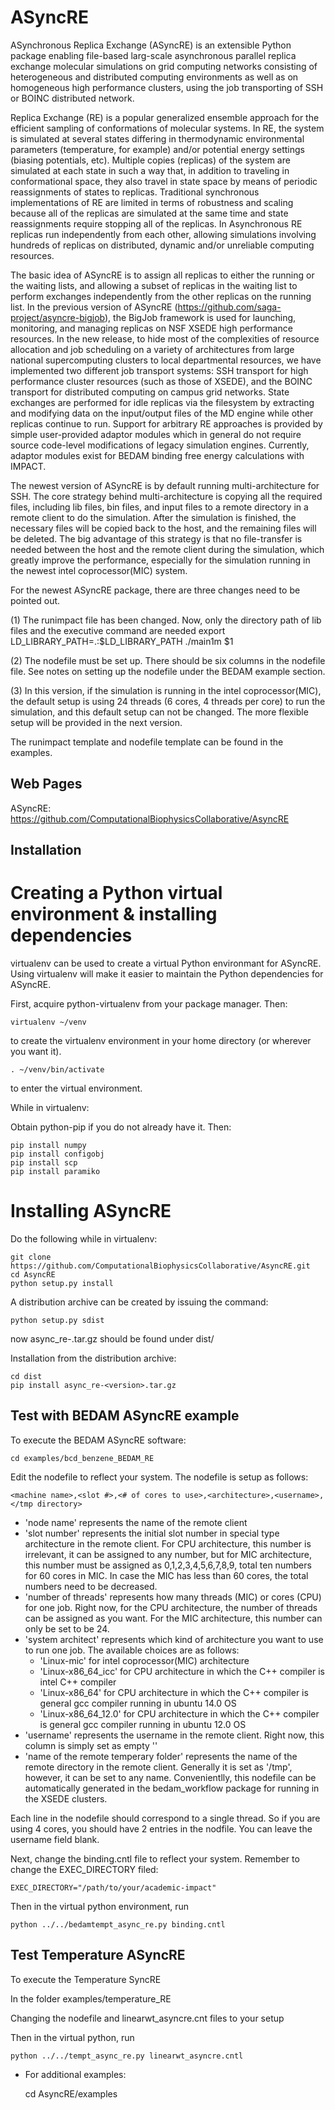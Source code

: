 ASyncRE
========

ASynchronous Replica Exchange (ASyncRE) is an extensible Python package enabling file-based larg-scale asynchronous parallel replica exchange molecular simulations on grid computing networks consisting of heterogeneous and distributed computing environments as well as on homogeneous high performance clusters, using the job transporting of SSH or BOINC distributed network. 

Replica Exchange (RE) is a popular generalized ensemble approach for the efficient sampling of conformations of molecular systems. In RE, the system is simulated at several states differing in thermodynamic environmental parameters (temperature, for example) and/or potential energy settings (biasing potentials, etc). Multiple copies (replicas) of the system are simulated at each state in such a way that, in addition to traveling in conformational space, they also travel in state space by means of periodic reassignments of states to replicas. Traditional synchronous implementations of RE are limited in terms of robustness and scaling because all of the replicas are simulated at the same time and state reassignments require stopping all of the replicas. In Asynchronous RE replicas run independently from each other, allowing simulations involving hundreds of replicas on distributed, dynamic and/or unreliable computing resources.

The basic idea of ASyncRE is to assign all replicas to either the running or the waiting lists, and allowing a subset of replicas in the waiting list to perform exchanges independently from the other replicas on the running list. In the previous version of ASyncRE (https://github.com/saga-project/asyncre-bigjob), the BigJob framework is used for launching, monitoring, and managing replicas on NSF XSEDE high performance resources. In the new release, to hide most of the complexities of resource allocation and job scheduling on a variety of architectures from large national supercomputing clusters to local departmental resources, we have implemented two different job transport systems: SSH transport for high performance cluster resources (such as those of XSEDE), and the BOINC transport for distributed computing on campus grid networks. State exchanges are performed for idle replicas via the filesystem by extracting and modifying data on the input/output files of the MD engine while other replicas continue to run. Support for arbitrary RE approaches is provided by simple user-provided adaptor modules which in general do not require source code-level modifications of legacy simulation engines. Currently, adaptor modules exist for BEDAM binding free energy calculations with IMPACT.

The newest version of ASyncRE is by default running multi-architecture for SSH. The core strategy behind multi-architecture is copying all the required files, including lib files, bin files, and input files to a remote directory in a remote client to do the simulation. After the simulation is finished, the necessary files will be copied back to the host, and the remaining files will be deleted. The big advantage of this strategy is that no file-transfer is needed between the host and the remote client during the simulation, which greatly improve the performance, especially for the simulation running in the newest intel coprocessor(MIC) system.

For the newest ASyncRE package, there are three changes need to be pointed out.

(1) The runimpact file has been changed. Now, only the directory path of lib files and the executive command are needed
export LD_LIBRARY_PATH=.:$LD_LIBRARY_PATH
./main1m $1

(2) The nodefile must be set up. There should be six columns in the nodefile file. See notes on setting up the nodefile under the BEDAM example section.

(3) In this version, if the simulation is running in the intel coprocessor(MIC), the default setup is using 24 threads (6 cores, 4 threads per core) to run the simulation, and this default setup can not be changed. The more flexible setup will be provided in the next version.

The runimpact template and nodefile template can be found in the examples.

Web Pages
---------

ASyncRE: https://github.com/ComputationalBiophysicsCollaborative/AsyncRE

Installation
------------

Creating a Python virtual environment & installing dependencies
====
virtualenv can be used to create a virtual Python environmant for ASyncRE. Using virtualenv will
make it easier to maintain the Python dependencies for ASyncRE.

First, acquire python-virtualenv from your package manager. Then:

    virtualenv ~/venv

to create the virtualenv environment in your home directory (or wherever you want it).

    . ~/venv/bin/activate

to enter the virtual environment.

While in virtualenv:

Obtain python-pip if you do not already have it. Then:

    pip install numpy
    pip install configobj
    pip install scp
    pip install paramiko

Installing ASyncRE
===
Do the following while in virtualenv:

    git clone https://github.com/ComputationalBiophysicsCollaborative/AsyncRE.git
    cd AsyncRE
    python setup.py install 

A distribution archive can be created by issuing the command:

    python setup.py sdist

now async_re-<version>.tar.gz should be found under dist/

Installation from the distribution archive:

    cd dist
    pip install async_re-<version>.tar.gz

Test with BEDAM ASyncRE example
----

To execute the BEDAM ASyncRE software:

    cd examples/bcd_benzene_BEDAM_RE

Edit the nodefile to reflect your system. The nodefile is setup as follows:

    <machine name>,<slot #>,<# of cores to use>,<architecture>,<username>,</tmp directory>

 * 'node name' represents the name of the remote client
 * 'slot number' represents the initial slot number in special type architecture in the remote client. For CPU architecture, this number is irrelevant, it can be assigned to any number, but for MIC architecture, this number must be assigned as 0,1,2,3,4,5,6,7,8,9, total ten numbers for 60 cores in MIC. In case the MIC has less than 60 cores, the total numbers need to be decreased.
 * 'number of threads' represents how many threads (MIC) or cores (CPU) for one job. Right now, for the CPU architecture, the number of threads can be assigned as you want. For the MIC architecture, this number can only be set to be 24. 
 * 'system architect' represents which kind of architecture you want to use to run one job. The available choices are as follows:
    * 'Linux-mic' for intel coprocessor(MIC) architecture
    * 'Linux-x86_64_icc' for CPU architecture in which the C++ compiler is intel C++ compiler
    * 'Linux-x86_64' for CPU architecture in which the C++ compiler is general gcc compiler running in ubuntu 14.0 OS 
    * 'Linux-x86_64_12.0' for CPU architecture in which the C++ compiler is general gcc compiler running in ubuntu 12.0 OS 
 * 'username' represents the username in the remote client. Right now, this column is simply set as empty ''
 * 'name of the remote temperary folder' represents the name of the remote directory in the remote client. Generally it is set as '/tmp', however, it can be set to any name.
Convenientlly, this nodefile can be automatically generated in the bedam_workflow package for running in the XSEDE clusters.

Each line in the nodefile should correspond to a single thread. So if you are using 4 cores, you should have 2 entries in the nodfile. You can leave the username field blank.

Next, change the binding.cntl file to reflect your system. Remember to change the EXEC_DIRECTORY filed:

    EXEC_DIRECTORY="/path/to/your/academic-impact"

Then in the virtual python environment, run

    python ../../bedamtempt_async_re.py binding.cntl

Test Temperature ASyncRE
----

To execute the Temperature SyncRE

In the folder examples/temperature_RE

Changing the nodefile and linearwt_asyncre.cnt files to your setup

Then in the virtual python, run

    python ../../tempt_async_re.py linearwt_asyncre.cntl

* For additional examples:

    cd AsyncRE/examples
